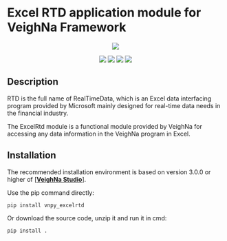 # Excel RTD application module for VeighNa Framework

<p align="center">
  <img src ="https://vnpy.oss-cn-shanghai.aliyuncs.com/vnpy-logo.png"/>
</p>

<p align="center">
    <img src ="https://img.shields.io/badge/version-1.0.1-blueviolet.svg"/>
    <img src ="https://img.shields.io/badge/platform-windows-yellow.svg"/>
    <img src ="https://img.shields.io/badge/python-3.7|3.8|3.9|3.10-blue.svg" />
    <img src ="https://img.shields.io/github/license/vnpy/vnpy.svg?color=orange"/>
</p>

## Description

RTD is the full name of RealTimeData, which is an Excel data interfacing program provided by Microsoft mainly designed for real-time data needs in the financial industry.

The ExcelRtd module is a functional module provided by VeighNa for accessing any data information in the VeighNa program in Excel.

## Installation

The recommended installation environment is based on version 3.0.0 or higher of [[**VeighNa Studio**](https://edarchimbaud.com/veighna-website)].

Use the pip command directly:

```bash
pip install vnpy_excelrtd
```


Or download the source code, unzip it and run it in cmd:

```bash
pip install .
```
